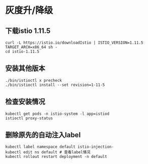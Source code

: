 # 灰度升/降级

## 下载istio 1.11.5
```
curl -L https://istio.io/downloadIstio | ISTIO_VERSION=1.11.5 TARGET_ARCH=x86_64 sh -
cd istio-1.11.5
```

## 安装其他版本
```
./bin/istioctl x precheck
./bin/istioctl install --set revision=1-11-5
```
## 检查安装情况
```
kubectl get pods -n istio-system -l app=istiod
istioctl proxy-status
```

## 删除原先的自动注入label
```
kubectl label namespace default istio-injection- 
kubectl edit ns default # 查看label情况
kubectl rollout restart deployment -n default
```